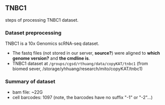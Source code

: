 
## TNBC1
steps of processing TNBC1 dataset.

### Dataset preprocessing
TNBC1 is a 10x Genomics scRNA-seq dataset. 
- The fastq files (not stored in our server, **source?**) were aligned to 
  **which genome version?** and **the cmdline is**.
- TNBC1 dataset at `/groups/cgsd/rthuang/data/copyKAT/tnbc1`
  (from biomed sever, /storage/yhhuang/research/mito/copyKAT/tnbc1)

### Summary of dataset
- bam file: ~22G
- cell barcodes: 1097
  (note, the barcodes have no suffix "-1" or "-2"...)

